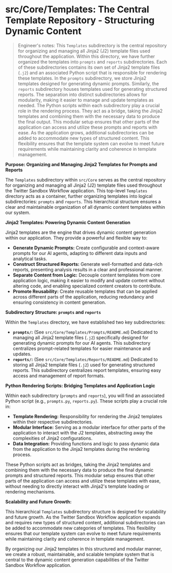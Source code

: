 
# src/Core/Templates: The Central Template Repository - Structuring Dynamic Content

> Engineer's notes: This `Templates` subdirectory is the central repository for organizing and managing all Jinja2 (J2) template files used throughout the application. Within this directory, we have further organized the templates into `prompts` and `reports` subdirectories. Each of these subdirectories contains its own set of Jinja2 template files (`.j2`) and an associated Python script that is responsible for rendering these templates. In the `prompts` subdirectory, we store Jinja2 templates designed for generating dynamic prompts. Similarly, the `reports` subdirectory houses templates used for generating structured reports. The separation into distinct subdirectories allows for modularity, making it easier to manage and update templates as needed. The Python scripts within each subdirectory play a crucial role in the rendering process. They act as a bridge, taking the Jinja2 templates and combining them with the necessary data to produce the final output. This modular setup ensures that other parts of the application can access and utilize these prompts and reports with ease. As the application grows, additional subdirectories can be added to accommodate new types of structured content. This flexibility ensures that the template system can evolve to meet future requirements while maintaining clarity and coherence in template management.

**Purpose:  Organizing and Managing Jinja2 Templates for Prompts and Reports**

The `Templates` subdirectory within `src/Core` serves as the central repository for organizing and managing all Jinja2 (J2) template files used throughout the Twitter Sandbox Workflow application. This top-level `Templates` directory acts as a container, further organizing templates into logical subdirectories: `prompts` and `reports`. This hierarchical structure ensures a clear and maintainable organization of all dynamic content templates within our system.

**Jinja2 Templates:  Powering Dynamic Content Generation**

Jinja2 templates are the engine that drives dynamic content generation within our application.  They provide a powerful and flexible way to:

*   **Generate Dynamic Prompts:**  Create configurable and context-aware prompts for our AI agents, adapting to different data inputs and analytical tasks.
*   **Construct Structured Reports:**  Generate well-formatted and data-rich reports, presenting analysis results in a clear and professional manner.
*   **Separate Content from Logic:**  Decouple content templates from core application logic, making it easier to modify and update content without altering code, and enabling specialized content creators to contribute.
*   **Promote Reusability:**  Create reusable templates that can be applied across different parts of the application, reducing redundancy and ensuring consistency in content generation.

**Subdirectory Structure: `prompts` and `reports`**

Within the `Templates` directory, we have established two key subdirectories:

*   **`prompts/`:** (See `src/Core/Templates/Prompts/README.md`) Dedicated to managing all Jinja2 template files (`.j2`) specifically designed for generating dynamic prompts for our AI agents. This subdirectory centralizes prompt-related templates for easier maintenance and updates.
*   **`reports/`:** (See `src/Core/Templates/Reports/README.md`) Dedicated to storing all Jinja2 template files (`.j2`) used for generating structured reports. This subdirectory centralizes report templates, ensuring easy access and management of report formats.

**Python Rendering Scripts: Bridging Templates and Application Logic**

Within each subdirectory (`prompts` and `reports`), you will find an associated Python script (e.g., `prompts.py`, `reports.py`). These scripts play a crucial role in:

*   **Template Rendering:**  Responsibility for rendering the Jinja2 templates within their respective subdirectories.
*   **Modular Interface:**  Serving as a modular interface for other parts of the application to interact with the J2 templates, abstracting away the complexities of Jinja2 configurations.
*   **Data Integration:**  Providing functions and logic to pass dynamic data from the application to the Jinja2 templates during the rendering process.

These Python scripts act as bridges, taking the Jinja2 templates and combining them with the necessary data to produce the final dynamic prompts and structured reports.  This modular setup ensures that other parts of the application can access and utilize these templates with ease, without needing to directly interact with Jinja2's template loading or rendering mechanisms.

**Scalability and Future Growth:**

This hierarchical `Templates` subdirectory structure is designed for scalability and future growth.  As the Twitter Sandbox Workflow application expands and requires new types of structured content, additional subdirectories can be added to accommodate new categories of templates.  This flexibility ensures that our template system can evolve to meet future requirements while maintaining clarity and coherence in template management.

By organizing our Jinja2 templates in this structured and modular manner, we create a robust, maintainable, and scalable template system that is central to the dynamic content generation capabilities of the Twitter Sandbox Workflow application.